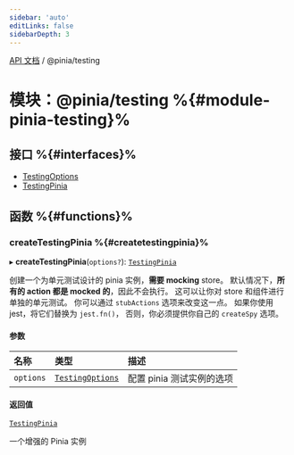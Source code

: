 ```yaml
---
sidebar: 'auto'
editLinks: false
sidebarDepth: 3
---
```


[API 文档](../index.md) / @pinia/testing

# 模块：@pinia/testing %{#module-pinia-testing}%

## 接口 %{#interfaces}%

- [TestingOptions](../interfaces/pinia_testing.TestingOptions.md)
- [TestingPinia](../interfaces/pinia_testing.TestingPinia.md)

## 函数 %{#functions}%

### createTestingPinia %{#createtestingpinia}%

▸ **createTestingPinia**(`options?`): [`TestingPinia`](../interfaces/pinia_testing.TestingPinia.md)

创建一个为单元测试设计的 pinia 实例，**需要 mocking** store。
默认情况下，**所有的 action 都是 mocked 的**，因此不会执行。
这可以让你对 store 和组件进行单独的单元测试。
你可以通过 `stubActions` 选项来改变这一点。
如果你使用 jest，将它们替换为 `jest.fn()`，
否则，你必须提供你自己的 `createSpy` 选项。

#### 参数

| 名称      | 类型                                                              | 描述                      |
| :-------- | :---------------------------------------------------------------- | :------------------------ |
| `options` | [`TestingOptions`](../interfaces/pinia_testing.TestingOptions.md) | 配置 pinia 测试实例的选项 |

#### 返回值

[`TestingPinia`](../interfaces/pinia_testing.TestingPinia.md)

一个增强的 Pinia 实例
